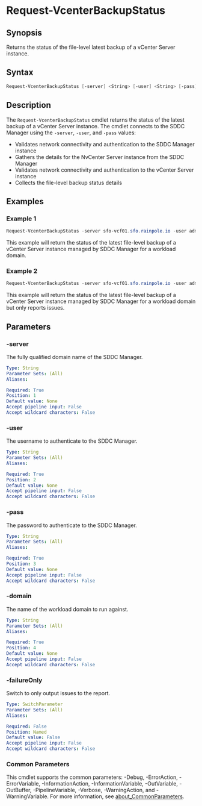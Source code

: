 # Request-VcenterBackupStatus

## Synopsis

Returns the status of the file-level latest backup of a vCenter Server instance.

## Syntax

```powershell
Request-VcenterBackupStatus [-server] <String> [-user] <String> [-pass] <String> [-domain] <String> [-failureOnly] [<CommonParameters>]
```

## Description

The `Request-VcenterBackupStatus` cmdlet returns the status of the latest backup of a vCenter Server instance.
The cmdlet connects to the SDDC Manager using the `-server`, `-user`, and `-pass` values:

- Validates network connectivity and authentication to the SDDC Manager instance
- Gathers the details for the NvCenter Server instance from the SDDC Manager
- Validates network connectivity and authentication to the vCenter Server instance
- Collects the file-level backup status details

## Examples

### Example 1

```powershell
Request-VcenterBackupStatus -server sfo-vcf01.sfo.rainpole.io -user admin@local -pass VMw@re1!VMw@re1! -domain sfo-w01
```

This example will return the status of the latest file-level backup of a vCenter Server instance managed by SDDC Manager for a workload domain.

### Example 2

```powershell
Request-VcenterBackupStatus -server sfo-vcf01.sfo.rainpole.io -user admin@local -pass VMw@re1!VMw@re1! -domain sfo-w01 -failureOnly
```

This example will return the status of the latest file-level backup of a vCenter Server instance managed by SDDC Manager for a workload domain but only reports issues.

## Parameters

### -server

The fully qualified domain name of the SDDC Manager.

```yaml
Type: String
Parameter Sets: (All)
Aliases:

Required: True
Position: 1
Default value: None
Accept pipeline input: False
Accept wildcard characters: False
```

### -user

The username to authenticate to the SDDC Manager.

```yaml
Type: String
Parameter Sets: (All)
Aliases:

Required: True
Position: 2
Default value: None
Accept pipeline input: False
Accept wildcard characters: False
```

### -pass

The password to authenticate to the SDDC Manager.

```yaml
Type: String
Parameter Sets: (All)
Aliases:

Required: True
Position: 3
Default value: None
Accept pipeline input: False
Accept wildcard characters: False
```

### -domain

The name of the workload domain to run against.

```yaml
Type: String
Parameter Sets: (All)
Aliases:

Required: True
Position: 4
Default value: None
Accept pipeline input: False
Accept wildcard characters: False
```

### -failureOnly

Switch to only output issues to the report.

```yaml
Type: SwitchParameter
Parameter Sets: (All)
Aliases:

Required: False
Position: Named
Default value: False
Accept pipeline input: False
Accept wildcard characters: False
```

### Common Parameters

This cmdlet supports the common parameters: -Debug, -ErrorAction, -ErrorVariable, -InformationAction, -InformationVariable, -OutVariable, -OutBuffer, -PipelineVariable, -Verbose, -WarningAction, and -WarningVariable. For more information, see [about_CommonParameters](http://go.microsoft.com/fwlink/?LinkID=113216).
